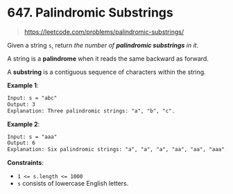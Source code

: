 # 647. Palindromic Substrings

> <https://leetcode.com/problems/palindromic-substrings/>

Given a string `s`, return *the number of **palindromic substrings** in it*.

A string is a **palindrome** when it reads the same backward as forward.

A **substring** is a contiguous sequence of characters within the string.

**Example 1**:

```txt
Input: s = "abc"
Output: 3
Explanation: Three palindromic strings: "a", "b", "c".
```

**Example 2**:

```txt
Input: s = "aaa"
Output: 6
Explanation: Six palindromic strings: "a", "a", "a", "aa", "aa", "aaa".
```

**Constraints**:

- `1 <= s.length <= 1000`
- `s` consists of lowercase English letters.
